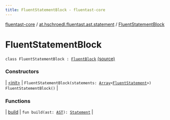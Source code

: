 ```yaml
---
title: FluentStatementBlock - fluentast-core
---
```


[fluentast-core](../../index.html) / [at.hschroedl.fluentast.ast.statement](../index.html) / [FluentStatementBlock](.)

# FluentStatementBlock

`class FluentStatementBlock : `[`FluentBlock`](../-fluent-block/index.html) [(source)](https://github.com/hschroedl/FluentAST/tree/master/core/src/main/kotlin//at.hschroedl.fluentast/ast/statement/Block.kt#L10)

### Constructors

| [&lt;init&gt;](-init-.html) | `FluentStatementBlock(statements: `[`Array`](https://kotlinlang.org/api/latest/jvm/stdlib/kotlin/-array/index.html)`<`[`FluentStatement`](../-fluent-statement/index.html)`>)`<br>`FluentStatementBlock()` |

### Functions

| [build](build.html) | `fun build(ast: `[`AST`](https://help.eclipse.org/neon/topic/org.eclipse.jdt.doc.isv/reference/api/org/eclipse/jdt/core/dom/AST.html)`): `[`Statement`](https://help.eclipse.org/neon/topic/org.eclipse.jdt.doc.isv/reference/api/org/eclipse/jdt/core/dom/Statement.html) |

